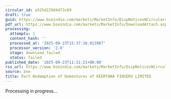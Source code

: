 ```yaml
---
circular_id: a525d229d4473c69
draft: true
guid: https://www.bseindia.com/markets/MarketInfo/DispNoticesNCirculars.aspx?Noticeid={5193C43E-FA68-44AF-9A91-C8744DC1D3DC}&noticeno=20250923-23&dt=09/23/2025&icount=23&totcount=78&flag=0
pdf_url: https://www.bseindia.com/markets/MarketInfo/DownloadAttach.aspx?id=20250923-23&attachedId=
processing:
  attempts: 1
  content_hash: ''
  processed_at: '2025-09-23T15:37:10.913987'
  processor_version: '2.0'
  stage: download_failed
  status: failed
published_date: '2025-09-23T11:31:21+00:00'
rss_url: https://www.bseindia.com/markets/MarketInfo/DispNoticesNCirculars.aspx?Noticeid={5193C43E-FA68-44AF-9A91-C8744DC1D3DC}&noticeno=20250923-23&dt=09/23/2025&icount=23&totcount=78&flag=0
source: bse
title: Part Redemption of Debentures of KEERTANA FINSERV LIMITED
---
```


Processing in progress...
